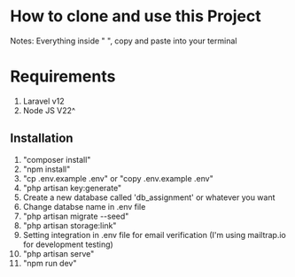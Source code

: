 # How to clone and use this Project
<p>Notes: Everything inside " ", copy and paste into your terminal</p>

# Requirements
<ol>
    <li>Laravel v12</li>
    <li>Node JS V22^</li>
</ol>

## Installation
<ol>
    <li>"composer install"</li>
    <li>"npm install"</li>
    <li>"cp .env.example .env" or "copy .env.example .env"</li>
    <li>"php artisan key:generate"</li>
    <li>Create a new database called 'db_assignment' or whatever you want</li>
    <li>Change databse name in .env file</li>
    <li>"php artisan migrate --seed"</li>
    <li>"php artisan storage:link"</li>
    <li>Setting integration in .env file for email verification (I'm using mailtrap.io for development testing)</li>
    <li>"php artisan serve"</li>
    <li>"npm run dev"</li>
</ol>
